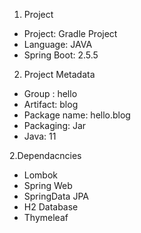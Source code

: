 1. Project
  - Project: Gradle Project
  - Language: JAVA
  - Spring Boot: 2.5.5

2. Project Metadata
  - Group : hello
  - Artifact: blog
  - Package name: hello.blog
  - Packaging: Jar
  - Java: 11

2.Dependacncies
  - Lombok
  - Spring Web
  - SpringData JPA
  - H2 Database
  - Thymeleaf

